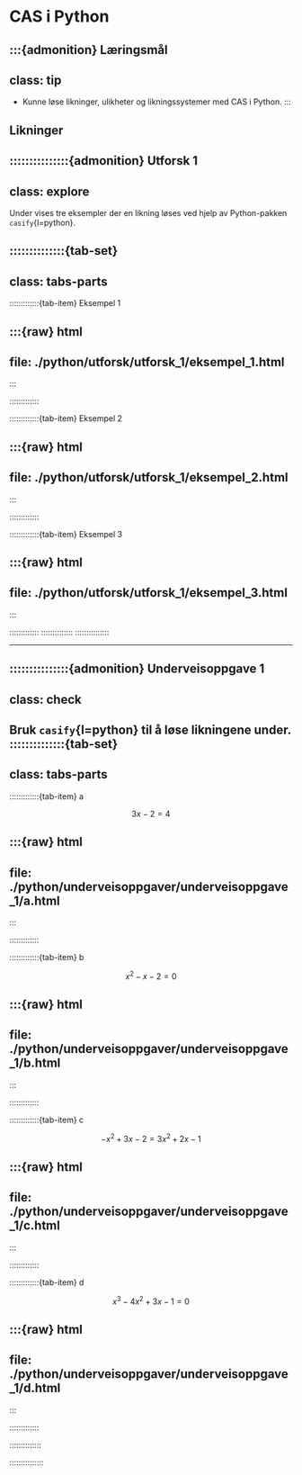 # CAS i Python

:::{admonition} Læringsmål
---
class: tip
---
* Kunne løse likninger, ulikheter og likningssystemer med CAS i Python. 
:::

## Likninger


:::::::::::::::{admonition} Utforsk 1
---
class: explore
---
Under vises tre eksempler der en likning løses ved hjelp av Python-pakken `casify`{l=python}. 

::::::::::::::{tab-set}
---
class: tabs-parts
---
:::::::::::::{tab-item} Eksempel 1

:::{raw} html
---
file: ./python/utforsk/utforsk_1/eksempel_1.html
---
:::

:::::::::::::

:::::::::::::{tab-item} Eksempel 2


:::{raw} html
---
file: ./python/utforsk/utforsk_1/eksempel_2.html
---
:::

:::::::::::::

:::::::::::::{tab-item} Eksempel 3

:::{raw} html
---
file: ./python/utforsk/utforsk_1/eksempel_3.html
---
:::

:::::::::::::
::::::::::::::
:::::::::::::::

---

:::::::::::::::{admonition} Underveisoppgave 1
---
class: check
---
Bruk `casify`{l=python} til å løse likningene under.
::::::::::::::{tab-set}
---
class: tabs-parts
---
:::::::::::::{tab-item} a

$$
3x - 2 = 4
$$

:::{raw} html
---
file: ./python/underveisoppgaver/underveisoppgave_1/a.html
---
:::

:::::::::::::

:::::::::::::{tab-item} b

$$
x^2 - x - 2 = 0
$$

:::{raw} html
---
file: ./python/underveisoppgaver/underveisoppgave_1/b.html
---
:::

:::::::::::::

:::::::::::::{tab-item} c

$$
-x^2 + 3x - 2 = 3x^2 + 2x - 1
$$

:::{raw} html
---
file: ./python/underveisoppgaver/underveisoppgave_1/c.html
---
:::

:::::::::::::

:::::::::::::{tab-item} d

$$
x^3 - 4x^2 + 3x - 1 = 0
$$

:::{raw} html
---
file: ./python/underveisoppgaver/underveisoppgave_1/d.html
---
:::

:::::::::::::


::::::::::::::



:::::::::::::::


